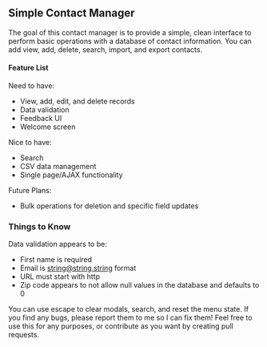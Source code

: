 ## Simple Contact Manager ##

The goal of this contact manager is to provide a simple, clean interface to perform basic operations with a database of contact information. You can add view, add, delete, search, import, and export contacts.

#### Feature List ####

Need to have:
- View, add, edit, and delete records
- Data validation
- Feedback UI
- Welcome screen

Nice to have:
- Search
- CSV data management
- Single page/AJAX functionality

Future Plans:
- Bulk operations for deletion and specific field updates

### Things to Know ###

Data validation appears to be:
-   First name is required
-   Email is string@string.string format
-   URL must start with http
-   Zip code appears to not allow null values in the database and defaults to 0

You can use escape to clear modals, search, and reset the menu state. If you find any bugs, please report them to me so I can fix them! Feel free to use this for any purposes, or contribute as you want by creating pull requests.
